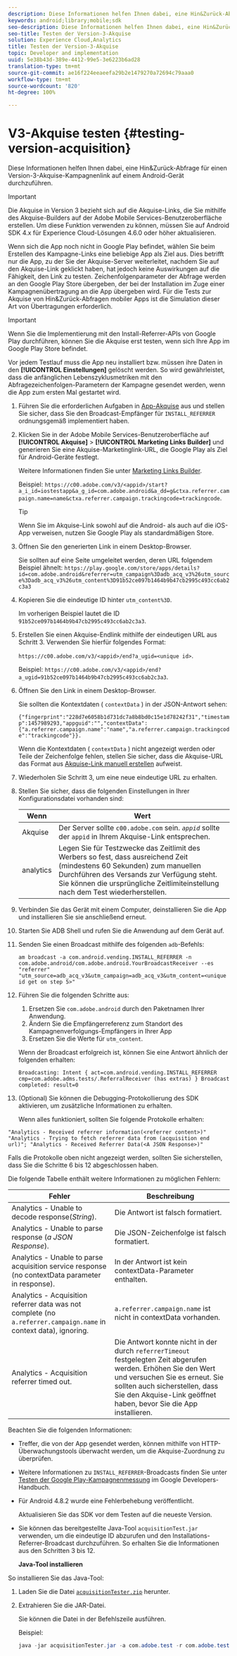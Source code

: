```yaml
---
description: Diese Informationen helfen Ihnen dabei, eine Hin&Zurück-Abfrage für einen Version-3-Akquise-Kampagnenlink auf einem Android-Gerät durchzuführen.
keywords: android;library;mobile;sdk
seo-description: Diese Informationen helfen Ihnen dabei, eine Hin&Zurück-Abfrage für einen Version-3-Akquise-Kampagnenlink auf einem Android-Gerät durchzuführen.
seo-title: Testen der Version-3-Akquise
solution: Experience Cloud,Analytics
title: Testen der Version-3-Akquise
topic: Developer and implementation
uuid: 5e38b43d-389e-4412-99e5-3e6223b6ad28
translation-type: tm+mt
source-git-commit: ae16f224eeaeefa29b2e1479270a72694c79aaa0
workflow-type: tm+mt
source-wordcount: '820'
ht-degree: 100%

---
```



# V3-Akquise testen {#testing-version-acquisition}

Diese Informationen helfen Ihnen dabei, eine Hin&amp;Zurück-Abfrage für einen Version-3-Akquise-Kampagnenlink auf einem Android-Gerät durchzuführen.

>[!IMPORTANT]
>
>Die Akquise in Version 3 bezieht sich auf die Akquise-Links, die Sie mithilfe des Akquise-Builders auf der Adobe Mobile Services-Benutzeroberfläche erstellen. Um diese Funktion verwenden zu können, müssen Sie auf Android SDK 4.x für Experience Cloud-Lösungen 4.6.0 oder höher aktualisieren.

Wenn sich die App noch nicht in Google Play befindet, wählen Sie beim Erstellen des Kampagne-Links eine beliebige App als Ziel aus. Dies betrifft nur die App, zu der Sie der Akquise-Server weiterleitet, nachdem Sie auf den Akquise-Link geklickt haben, hat jedoch keine Auswirkungen auf die Fähigkeit, den Link zu testen. Zeichenfolgenparameter der Abfrage werden an den Google Play Store übergeben, der bei der Installation im Zuge einer Kampagnenübertragung an die App übergeben wird. Für die Tests zur Akquise von Hin&amp;Zurück-Abfragen mobiler Apps ist die Simulation dieser Art von Übertragungen erforderlich.

>[!IMPORTANT]
>
>Wenn Sie die Implementierung mit den Install-Referrer-APIs von Google Play durchführen, können Sie die Akquise erst testen, wenn sich Ihre App im Google Play Store befindet.

Vor jedem Testlauf muss die App neu installiert bzw. müssen ihre Daten in den **[!UICONTROL Einstellungen]** gelöscht werden. So wird gewährleistet, dass die anfänglichen Lebenszyklusmetriken mit den Abfragezeichenfolgen-Parametern der Kampagne gesendet werden, wenn die App zum ersten Mal gestartet wird.

1. Führen Sie die erforderlichen Aufgaben in [App-Akquise](/help/android/acquisition-main/acquisition.md) aus und stellen Sie sicher, dass Sie den Broadcast-Empfänger für `INSTALL_REFERRER` ordnungsgemäß implementiert haben.

1. Klicken Sie in der Adobe Mobile Services-Benutzeroberfläche auf **[!UICONTROL Akquise]** > **[!UICONTROL Marketing Links Builder]** und generieren Sie eine Akquise-Marketinglink-URL, die Google Play als Ziel für Android-Geräte festlegt.

   Weitere Informationen finden Sie unter [Marketing Links Builder](/help/using/acquisition-main/c-marketing-links-builder/c-marketing-links-builder.md).

   Beispiel: `https://c00.adobe.com/v3/<appid>/start?a_i_id=iostestapp&a_g_id=com.adobe.android&a_dd=g&ctxa.referrer.campaign.name=name&ctxa.referrer.campaign.trackingcode=trackingcode`.

   >[!TIP]
   >
   >Wenn Sie im Akquise-Link sowohl auf die Android- als auch auf die iOS-App verweisen, nutzen Sie Google Play als standardmäßigen Store.

1. Öffnen Sie den generierten Link in einem Desktop-Browser.

   Sie sollten auf eine Seite umgeleitet werden, deren URL folgendem Beispiel ähnelt:
   `https://play.google.com/store/apps/details?id=com.adobe.android&referrer=utm_campaign%3Dadb_acq_v3%26utm_source%3Dadb_acq_v3%26utm_content%3D91b52ce097b1464b9b47cb2995c493cc6ab2c3a3`

1. Kopieren Sie die eindeutige ID hinter `utm_content%3D`.

   Im vorherigen Beispiel lautet die ID `91b52ce097b1464b9b47cb2995c493cc6ab2c3a3`.

1. Erstellen Sie einen Akquise-Endlink mithilfe der eindeutigen URL aus Schritt 3. Verwenden Sie hierfür folgendes Format:

   `https://c00.adobe.com/v3/<appid>/end?a_ugid=<unique id>`.

   Beispiel: `https://c00.adobe.com/v3/<appid>/end?a_ugid=91b52ce097b1464b9b47cb2995c493cc6ab2c3a3`.

1. Öffnen Sie den Link in einem Desktop-Browser.

   Sie sollten die Kontextdaten ( `contextData` ) in der JSON-Antwort sehen:

   `{"fingerprint":"228d7e6058b1d731dc7a8b8bd0c15e1d78242f31","timestamp":1457989293,"appguid":"","contextData":{"a.referrer.campaign.name":"name","a.referrer.campaign.trackingcode":"trackingcode"}}.`

   Wenn die Kontextdaten ( `contextData` ) nicht angezeigt werden oder Teile der Zeichenfolge fehlen, stellen Sie sicher, dass die Akquise-URL das Format aus [Akquise-Link manuell erstellen](/help/using/acquisition-main/c-marketing-links-builder/acquisition-link-manual.md) aufweist.
1. Wiederholen Sie Schritt 3, um eine neue eindeutige URL zu erhalten.
1. Stellen Sie sicher, dass die folgenden Einstellungen in Ihrer Konfigurationsdatei vorhanden sind:

   | Wenn | Wert |
   |--- |--- |
   | Akquise | Der Server sollte `c00.adobe.com` sein. *`appid`* sollte der `appid` in Ihrem Akquise-Link entsprechen. |
   | analytics | Legen Sie für Testzwecke das Zeitlimit des Werbers so fest, dass ausreichend Zeit (mindestens 60 Sekunden) zum manuellen Durchführen des Versands zur Verfügung steht. Sie können die ursprüngliche Zeitlimiteinstellung nach dem Test wiederherstellen. |

1. Verbinden Sie das Gerät mit einem Computer, deinstallieren Sie die App und installieren Sie sie anschließend erneut.
1. Starten Sie ADB Shell und rufen Sie die Anwendung auf dem Gerät auf.
1. Senden Sie einen Broadcast mithilfe des folgenden `adb`-Befehls:

   `am broadcast -a com.android.vending.INSTALL_REFERRER -n com.adobe.android/com.adobe.android.YourBroadcastReceiver --es "referrer" "utm_source=adb_acq_v3&utm_campaign=adb_acq_v3&utm_content=<unique id get on step 5>"`

1. Führen Sie die folgenden Schritte aus:
   1. Ersetzen Sie `com.adobe.android` durch den Paketnamen Ihrer Anwendung.
   1. Ändern Sie die Empfängerreferenz zum Standort des Kampagnenverfolgungs-Empfängers in Ihrer App
   1. Ersetzen Sie die Werte für `utm_content`.

   Wenn der Broadcast erfolgreich ist, können Sie eine Antwort ähnlich der folgenden erhalten:

   `Broadcasting: Intent
{ act=com.android.vending.INSTALL_REFERRER cmp=com.adobe.adms.tests/.ReferralReceiver (has extras) }
Broadcast completed: result=0`

1. (Optional) Sie können die Debugging-Protokollierung des SDK aktivieren, um zusätzliche Informationen zu erhalten.

   Wenn alles funktioniert, sollten Sie folgende Protokolle erhalten:

`"Analytics - Received referrer information(<referrer content>)"   "Analytics - Trying to fetch referrer data from (acquisition end url)"; "Analytics - Received Referrer Data(<A JSON Response>)"`

Falls die Protokolle oben nicht angezeigt werden, sollten Sie sicherstellen, dass Sie die Schritte 6 bis 12 abgeschlossen haben.

Die folgende Tabelle enthält weitere Informationen zu möglichen Fehlern:

| Fehler | Beschreibung |
|--- |--- |
| Analytics - Unable to decode response(*String*). | Die Antwort ist falsch formatiert. |
| Analytics - Unable to parse response (*a JSON Response*). | Die JSON-Zeichenfolge ist falsch formatiert. |
| Analytics - Unable to parse acquisition service response (no contextData parameter in response). | In der Antwort ist kein contextData-Parameter enthalten. |
| Analytics - Acquisition referrer data was not complete (no `a.referrer.campaign.name` in context data), ignoring. | `a.referrer.campaign.name` ist nicht in contextData vorhanden. |
| Analytics - Acquisition referrer timed out. | Die Antwort konnte nicht in der durch `referrerTimeout` festgelegten Zeit abgerufen werden. Erhöhen Sie den Wert und versuchen Sie es erneut.  Sie sollten auch sicherstellen, dass Sie den Akquise-Link geöffnet haben, bevor Sie die App installieren. |

Beachten Sie die folgenden Informationen:

* Treffer, die von der App gesendet werden, können mithilfe von HTTP-Überwachungstools überwacht werden, um die Akquise-Zuordnung zu überprüfen.
* Weitere Informationen zu `INSTALL_REFERRER`-Broadcasts finden Sie unter [Testen der Google Play-Kampagnenmessung](https://developers.google.com/analytics/solutions/testing-play-campaigns) im Google Developers-Handbuch.

* Für Android 4.8.2 wurde eine Fehlerbehebung veröffentlicht.

   Aktualisieren Sie das SDK vor dem Testen auf die neueste Version.

* Sie können das bereitgestellte Java-Tool `acquisitionTest.jar` verwenden, um die eindeutige ID abzurufen und den Installations-Referrer-Broadcast durchzuführen. So erhalten Sie die Informationen aus den Schritten 3 bis 12.

   **Java-Tool installieren**

So installieren Sie das Java-Tool:

1. Laden Sie die Datei [`acquisitionTester.zip`](/help/android/assets/acquisitionTester.zip) herunter.

1. Extrahieren Sie die JAR-Datei.

   Sie können die Datei in der Befehlszeile ausführen.

   Beispiel:

   ```java
   java -jar acquisitionTester.jar -a com.adobe.test -r com.adobe.test.ReferrerReceiver -l "https://c00.adobe.com/v3/appid/start?a_i_id=123456&a_g_id=com.adobe.test&a_dd=i&ctxa.referrer.campaign.name=name&ctxa.referrer.campaign.trackingcode=1234
   ```
